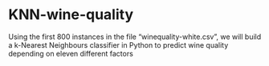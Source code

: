 # KNN-wine-quality
Using the first 800 instances in the file “winequality-white.csv”, we will build a k-Nearest Neighbours classifier in Python to predict wine quality depending on eleven different factors
